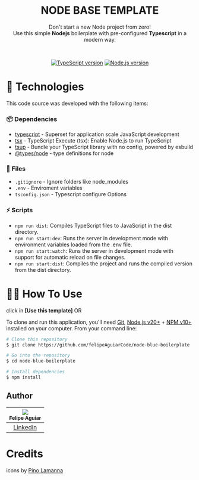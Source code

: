 <div align="center">

  <h1 align="center"><strong>NODE BASE TEMPLATE </strong></h1>
  <p align="center">
	  Don't start a new Node project from zero!<br> Use this simple <b>Nodejs</b> boilerplate with pre-configured <b>Typescript</b> in a modern way.
  </p>

</div>

<br />

  <!-- Badges -->
<div align="center">
  
  [![TypeScript version][ts-badge]][typescript-5-4]
  [![Node.js version][nodejs-badge]][nodejs]

</div>

# 🚀 Technologies

This code source was developed with the following items:

### 📦 Dependencies

- [typescript][typescript-npm] - Superset for application scale JavaScript development
- [tsx][tsx-npm] - TypeScript Execute (tsx): Enable Node.js to run TypeScript
- [tsup][tsup-npm] - Bundle your TypeScript library with no config, powered by esbuild
- [@types/node][@types/node-npm] - type definitions for node

### 📄 Files

- `.gitignore` - Ignore folders like node_modules
- `.env` - Enviroment variables
- `tsconfig.json` - Typescript configure Options

### ⚡ Scripts

- `npm run dist`: Compiles TypeScript files to JavaScript in the dist directory.
- `npm run start:dev`: Runs the server in development mode with environment variables loaded from the .env file.
- `npm run start:watch`: Runs the server in development mode with support for automatic reload on file changes.
- `npm run start:dist`: Compiles the project and runs the compiled version from the dist directory.

# 👨‍💻 How To Use

click in **[Use this template]** OR

To clone and run this application, you'll need [Git](https://git-scm.com), [Node.js v20+](https://nodejs.org/en/) + [NPM v10+](https://nodejs.org/en/) installed on your computer. From your command line:

```bash
# Clone this repository
$ git clone https://github.com/felipeAguiarCode/node-blue-boilerplate

# Go into the repository
$ cd node-blue-boilerplate

# Install dependencies
$ npm install
```

## Author

| [<img src="https://avatars3.githubusercontent.com/u/37452836?s=96&v=4"><br><sub>Felipe Aguiar</sub>](https://github.com/felipeAguiarCode) |
| :---------------------------------------------------------------------------------------------------------------------------------------: |
|                                            [Linkedin](www.linkedin.com/in/felipe-aguiar-exe/)                                             |

# Credits

icons by [Pino Lamanna][dribble-icon]

[typescript]: https://www.typescriptlang.org/
[typescript-5-4]: https://www.typescriptlang.org/
[ts-badge]: https://img.shields.io/badge/TypeScript-5.4-blue.svg
[nodejs-badge]: https://img.shields.io/badge/Node.js->=%2020.00-blue.svg
[nodejs]: https://nodejs.org/
[dribble-icon]: https://dribbble.com/Schakalwal
[typescript-npm]: https://www.npmjs.com/package/typescript
[tsx-npm]: https://www.npmjs.com/package/tsx
[tsup-npm]: https://www.npmjs.com/package/tsup
[@types/node-npm]: https://www.npmjs.com/package/@types/node
